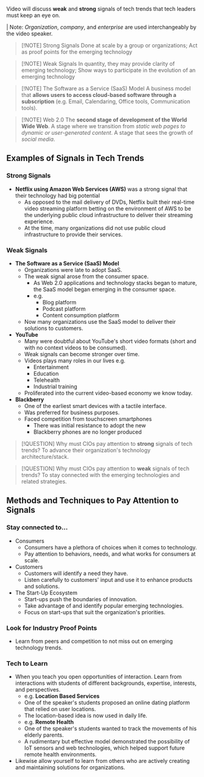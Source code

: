 Video will discuss **weak** and **strong** signals of tech trends that tech leaders must keep an eye on.

| Note: *Organization*, *company*, and *enterprise* are used interchangeably by the video speaker.

> [!NOTE] Strong Signals
 > Done at scale by a group or organizations;
 > Act as proof points for the emerging technology

> [!NOTE] Weak Signals
> In quantity, they may provide clarity of emerging technology;
> Show ways to participate in the evolution of an emerging technology

> [!NOTE] The Software as a Service (SaaS) Model
> A business model that **allows users to access cloud-based software through a subscription** (e.g. Email, Calendaring, Office tools, Communication tools).

> [!NOTE] Web 2.0
> The **second stage of development of the World Wide Web**.
> A stage where we transition from *static web pages to dynamic or user-generated content*.
> A stage that sees the growth of *social media*.

## Examples of Signals in Tech Trends
### Strong Signals
- **Netflix using Amazon Web Services (AWS)** was a strong signal that their technology had big potential
	- As opposed to the mail delivery of DVDs, Netflix built their real-time video streaming platform betting on the environment of AWS to be the underlying public cloud infrastructure to deliver their streaming experience.
	- At the time, many organizations did not use public cloud infrastructure to provide their services.
### Weak Signals
- **The Software as a Service (SaaS) Model**
	- Organizations were late to adopt SaaS.
	- The weak signal arose from the consumer space.
		- As Web 2.0 applications and technology stacks began to mature, the SaaS model began emerging in the consumer space.
		- e.g.
			- Blog platform
			- Podcast platform
			- Content consumption platform
	- Now many organizations use the SaaS model to deliver their solutions to customers.
- **YouTube**
	- Many were doubtful about YouTube's short video formats (short and with no context videos to be consumed).
	- Weak signals can become stronger over time.
	- Videos plays many roles in our lives e.g.
		- Entertainment
		- Education
		- Telehealth
		- Industrial training
	- Proliferated into the current video-based economy we know today.
- **Blackberry**
	- One of the earliest smart devices with a tactile interface.
	- Was preferred for business purposes.
	- Faced competition from touchscreen smartphones
		- There was initial resistance to adopt the new
		- Blackberry phones are no longer produced

> [!QUESTION] Why must CIOs pay attention to **strong** signals of tech trends?
> To advance their organization's technology architecture/stack.

> [!QUESTION] Why must CIOs pay attention to **weak** signals of tech trends?
> To stay connected with the emerging technologies and related strategies.

## Methods and Techniques to Pay Attention to Signals
### Stay connected to...
- Consumers
	- Consumers have a plethora of choices when it comes to technology.
	- Pay attention to behaviors, needs, and what works for consumers at scale.
- Customers
	- Customers will identify a need they have.
	- Listen carefully to customers' input and use it to enhance products and solutions.
- The Start-Up Ecosystem
	- Start-ups push the boundaries of innovation.
	- Take advantage of and identify popular emerging technologies.
	- Focus on start-ups that suit the organization's priorities.
### Look for  Industry Proof Points
- Learn from peers and competition to not miss out on emerging technology trends.
### Tech to Learn
- When you teach you open opportunities of interaction. Learn from interactions with students of different backgrounds, expertise, interests, and perspectives.
	- e.g. **Location Based Services**
	- One of the speaker's students proposed an online dating platform that relied on user locations.
	- The location-based idea is now used in daily life.
	- e.g. **Remote Health**
	- One of the speaker's students wanted to track the movements of his elderly parents.
	- A rudimentary but effective model demonstrated the possibility of IoT sensors and web technologies, which helped support future remote health environments.
- Likewise allow yourself to learn from others who are actively creating and maintaining solutions for organizations.
 